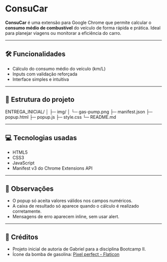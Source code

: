 # ConsuCar

**ConsuCar** é uma extensão para Google Chrome que permite calcular o **consumo médio de combustível** do veículo de forma rápida e prática. Ideal para planejar viagens ou monitorar a eficiência do carro.

---

## 🛠 Funcionalidades

- Cálculo do consumo médio do veículo (km/L)  
- Inputs com validação reforçada  
- Interface simples e intuitiva  

---

## 📁 Estrutura do projeto

ENTREGA_INICIAL/
│
├─ img/
│   └─ gas-pump.png
├─ manifest.json
├─ popup.html
├─ popup.js
├─ style.css
└─ README.md

--- 

## 💻 Tecnologias usadas


- HTML5
- CSS3 
- JavaScript 
- Manifest v3 do Chrome Extensions API

--- 

## 📌 Observações

- O popup só aceita valores válidos nos campos numéricos.
- A caixa de resultado só aparece quando o cálculo é realizado corretamente.
- Mensagens de erro aparecem inline, sem usar alert.

---

## 🔗 Créditos

- Projeto inicial de autoria de Gabriel para a disciplina Bootcamp II.
- Ícone da bomba de gasolina: [Pixel perfect - Flaticon](https://www.flaticon.com/free-icons/gas)

